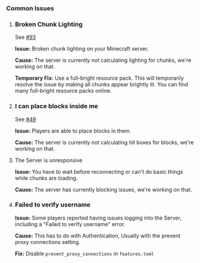 ### Common Issues

1.  ### Broken Chunk Lighting

    See [#93](https://github.com/Snowiiii/Pumpkin/issues/93)

    **Issue:** Broken chunk lighting on your Minecraft server.

    **Cause:** The server is currently not calculating lighting for chunks, we're working on that.

    **Temporary Fix:** Use a full-bright resource pack. This will temporarily resolve the issue by making all chunks appear brightly lit. You can find many full-bright resource packs online.

2.  ### I can place blocks inside me

    See [#49](https://github.com/Snowiiii/Pumpkin/issues/49)

    **Issue:** Players are able to place blocks in them.

    **Cause:** The server is currently not calculating hit boxes for blocks, we're working on that.

3.  The Server is unresponsive

    **Issue:** You have to wait before reconnecting or can't do basic things while chunks are loading.

    **Cause:** The server has currently blocking issues, we're working on that.

4.  ### Failed to verify username

    **Issue:** Some players reported having issues logging into the Server, including a "Failed to verify username" error.

    **Cause:** This has to do with Authentication, Usually with the prevent proxy connections setting.

    **Fix:** Disable `prevent_proxy_connections` in `features.toml`
